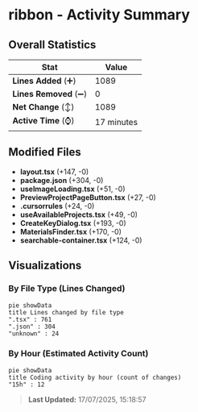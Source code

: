 # ribbon - Activity Summary 

## Overall Statistics

| Stat                   | Value                                                             |
| ---------------------- | ----------------------------------------------------------------- |
| **Lines Added** (➕)   | 1089                                          |
| **Lines Removed** (➖) | 0                                        |
| **Net Change** (↕)    | 1089                |
| **Active Time** (⌚)   | 17 minutes |


## Modified Files
- **layout.tsx** (+147, -0)
- **package.json** (+304, -0)
- **useImageLoading.tsx** (+51, -0)
- **PreviewProjectPageButton.tsx** (+27, -0)
- **.cursorrules** (+24, -0)
- **useAvailableProjects.tsx** (+49, -0)
- **CreateKeyDialog.tsx** (+193, -0)
- **MaterialsFinder.tsx** (+170, -0)
- **searchable-container.tsx** (+124, -0)

## Visualizations

### By File Type (Lines Changed)

```mermaid
pie showData
title Lines changed by file type
".tsx" : 761
".json" : 304
"unknown" : 24
```

### By Hour (Estimated Activity Count)

```mermaid
pie showData
title Coding activity by hour (count of changes)
"15h" : 12
```


> **Last Updated:** 17/07/2025, 15:18:57